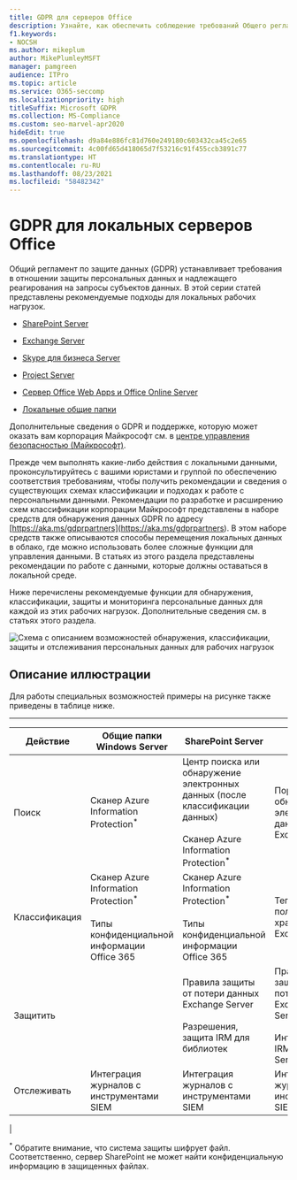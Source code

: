 ```yaml
---
title: GDPR для серверов Office
description: Узнайте, как обеспечить соблюдение требований Общего регламента по защите данных (GDPR) на локальных серверах Office.
f1.keywords:
- NOCSH
ms.author: mikeplum
author: MikePlumleyMSFT
manager: pamgreen
audience: ITPro
ms.topic: article
ms.service: O365-seccomp
ms.localizationpriority: high
titleSuffix: Microsoft GDPR
ms.collection: MS-Compliance
ms.custom: seo-marvel-apr2020
hideEdit: true
ms.openlocfilehash: d9a84e886fc81d760e249180c603432ca45c2e65
ms.sourcegitcommit: 4c00fd65d418065d7f53216c91f455ccb3891c77
ms.translationtype: HT
ms.contentlocale: ru-RU
ms.lasthandoff: 08/23/2021
ms.locfileid: "58482342"
---
```

# <a name="gdpr-for-office-on-premises-servers"></a>GDPR для локальных серверов Office

Общий регламент по защите данных (GDPR) устанавливает требования в отношении защиты персональных данных и надлежащего реагирования на запросы субъектов данных. В этой серии статей представлены рекомендуемые подходы для локальных рабочих нагрузок.

- [SharePoint Server](gdpr-for-sharepoint-server.md)

- [Exchange Server](gdpr-for-exchange-server.md)

- [Skype для бизнеса Server](gdpr-for-skype-for-business-server.md)

- [Project Server](gdpr-for-project-server.md)

- [Сервер Office Web Apps и Office Online Server](gdpr-for-office-online-server.md)

- [Локальные общие папки](gdpr-for-on-premises-file-shares.md)

Дополнительные сведения о GDPR и поддержке, которую может оказать вам корпорация Майкрософт см. в [центре управления безопасностью (Майкрософт)](https://www.microsoft.com/trust-center/privacy/gdpr-overview
).

Прежде чем выполнять какие-либо действия с локальными данными, проконсультируйтесь с вашими юристами и группой по обеспечению соответствия требованиям, чтобы получить рекомендации и сведения о существующих схемах классификации и подходах к работе с персональными данными. Рекомендации по разработке и расширению схем классификации корпорации Майкрософт представлены в наборе средств для обнаружения данных GDPR по адресу [https://aka.ms/gdprpartners](<https://aka.ms/gdprpartners>). В этом наборе средств также описываются способы перемещения локальных данных в облако, где можно использовать более сложные функции для управления данными. В статьях из этого раздела представлены рекомендации по работе с данными, которые должны оставаться в локальной среде.

Ниже перечислены рекомендуемые функции для обнаружения, классификации, защиты и мониторинга персональные данных для каждой из этих рабочих нагрузок. Дополнительные сведения см. в статьях этого раздела.

![Схема с описанием возможностей обнаружения, классификации, защиты и отслеживания персональных данных для рабочих нагрузок](../media/gdpr-for-office-servers-image1.png)

## <a name="illustration-description"></a>Описание иллюстрации

Для работы специальных возможностей примеры на рисунке также приведены в таблице ниже.

****

|Действие|Общие папки Windows Server|SharePoint Server|Exchange Server|Skype для бизнеса|Project Server|
|---|---|---|---|---|---|
|Поиск|Сканер Azure Information Protection<sup>\*</sup>|Центр поиска или обнаружение электронных данных (после классификации данных) <br/><br/> Сканер Azure Information Protection<sup>\*</sup>|Портал обнаружения электронных данных Exchange|Портал обнаружения электронных данных Exchange|Скрипты SQL для обнаружения и экспорта|
|Классификация|Сканер Azure Information Protection<sup>\*</sup> <br/><br/> Типы конфиденциальной информации Office 365|Сканер Azure Information Protection<sup>\*</sup> <br/><br/> Типы конфиденциальной информации Office 365|Теги и политики хранения Exchange|Теги и политики хранения Exchange||
|Защитить||Правила защиты от потери данных Exchange Server <br/><br/> Разрешения, защита IRM для библиотек|Правила защиты от потери данных Exchange Server <br/><br/> Интеграция IRM с Exchange Server|||
|Отслеживать|Интеграция журналов с инструментами SIEM|Интеграция журналов с инструментами SIEM|Интеграция журналов с инструментами SIEM|Интеграция журналов с инструментами SIEM|Интеграция журналов с инструментами SIEM|
|

<sup>\*</sup> Обратите внимание, что система защиты шифрует файл. Соответственно, сервер SharePoint не может найти конфиденциальную информацию в защищенных файлах.
